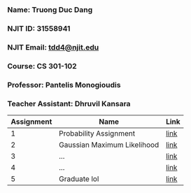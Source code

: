 ### Name: Truong Duc Dang
### NJIT ID: 31558941
### NJIT Email: tdd4@njit.edu
### Course: CS 301-102
### Professor: Pantelis Monogioudis
### Teacher Assistant: Dhruvil Kansara

Assignment | Name | Link |
--- | --- | --- |
1 | Probability Assignment | [link](https://github.com/2dtkingslayer/cs301-assignments/blob/main/HW1%20Probability%20Assignment/HW1_ProbabilityAssignment.md)|
2 | Gaussian Maximum Likelihood | [link](https://github.com/2dtkingslayer/cs301-assignments/tree/main/HW2%20Gaussian%20Maximum%20Likelihood)|
3 | ... | [link]()|
4 | ... | [link]()|
5 | Graduate lol | [link]()|
